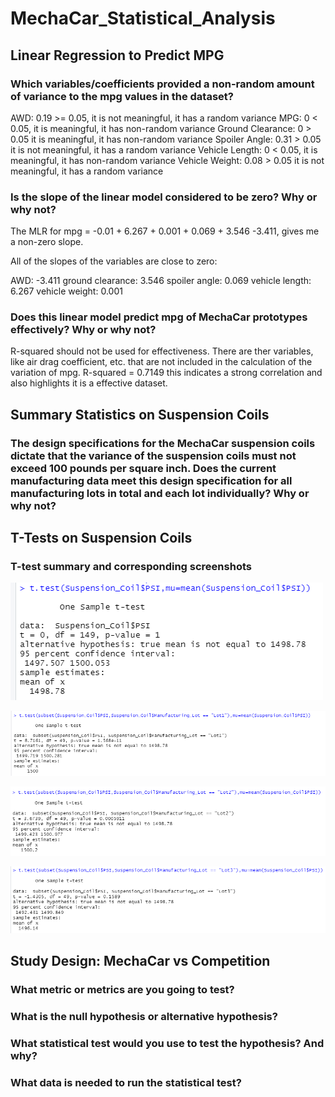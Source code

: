 # MechaCar_Statistical_Analysis


## Linear Regression to Predict MPG

### Which variables/coefficients provided a non-random amount of variance to the mpg values in the dataset?

AWD: 0.19 >= 0.05, it is not meaningful, it has a random variance
MPG: 0 < 0.05, it is meaningful, it has non-random variance
Ground Clearance: 0 > 0.05 it is meaningful, it has non-random variance
Spoiler Angle: 0.31 > 0.05 it is not meaningful, it has a random variance
Vehicle Length: 0 < 0.05, it is meaningful, it has non-random variance
Vehicle Weight: 0.08 > 0.05 it is not meaningful, it has a random variance


### Is the slope of the linear model considered to be zero? Why or why not?

The MLR for mpg = -0.01 + 6.267 + 0.001 + 0.069 + 3.546 -3.411, gives me a non-zero slope.

All of the slopes of the variables are close to zero:

AWD: -3.411
ground clearance: 3.546
spoiler angle: 0.069
vehicle length: 6.267
vehicle weight: 0.001

### Does this linear model predict mpg of MechaCar prototypes effectively? Why or why not?

R-squared should not be used for effectiveness. There are ther variables, like air drag coefficient, etc. that are not included in the calculation of the variation of mpg. 
R-squared = 0.7149 this indicates a strong correlation and also highlights it is a effective dataset. 


## Summary Statistics on Suspension Coils

### The design specifications for the MechaCar suspension coils dictate that the variance of the suspension coils must not exceed 100 pounds per square inch. Does the current manufacturing data meet this design specification for all manufacturing lots in total and each lot individually? Why or why not?




## T-Tests on Suspension Coils
### T-test summary and corresponding screenshots


![ScreenShot](https://github.com/LIPSASHARMA/MechaCar_Statistical_Analysis/blob/main/images/5_T-test_summary.png)


![ScreenShot](https://github.com/LIPSASHARMA/MechaCar_Statistical_Analysis/blob/main/images/6_T-test_lot1.png)


![ScreenShot](https://github.com/LIPSASHARMA/MechaCar_Statistical_Analysis/blob/main/images/7_T-test_lot2.png)


![ScreenShot](https://github.com/LIPSASHARMA/MechaCar_Statistical_Analysis/blob/main/images/8_T-test_lot3.png)



## Study Design: MechaCar vs Competition
### What metric or metrics are you going to test?


### What is the null hypothesis or alternative hypothesis?


### What statistical test would you use to test the hypothesis? And why?



### What data is needed to run the statistical test?

